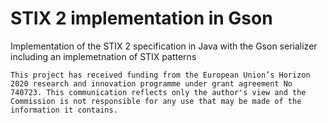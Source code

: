 # STIX 2 implementation in Gson

Implementation of the STIX 2 specification in Java with the Gson serializer including an implemetnation of STIX patterns

`This project has received funding from the European Union’s Horizon 2020 research and innovation programme under grant agreement No 740723. This communication reflects only the author's view and the Commission is not responsible for any use that may be made of the information it contains.
`